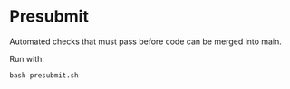 # Presubmit

Automated checks that must pass before code can be merged into main.

Run with:

```
bash presubmit.sh
```
